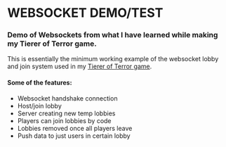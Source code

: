 # WEBSOCKET DEMO/TEST

### Demo of Websockets from what I have learned while making my Tierer of Terror game.

This is essentially the minimum working example of the websocket lobby and join system used in my [Tierer of Terror game](https://sambender.net/projects/tiererTerror.html).

#### Some of the features:
- Websocket handshake connection
- Host/join lobby
- Server creating new temp lobbies
- Players can join lobbies by code
- Lobbies removed once all players leave
- Push data to just users in certain lobby
